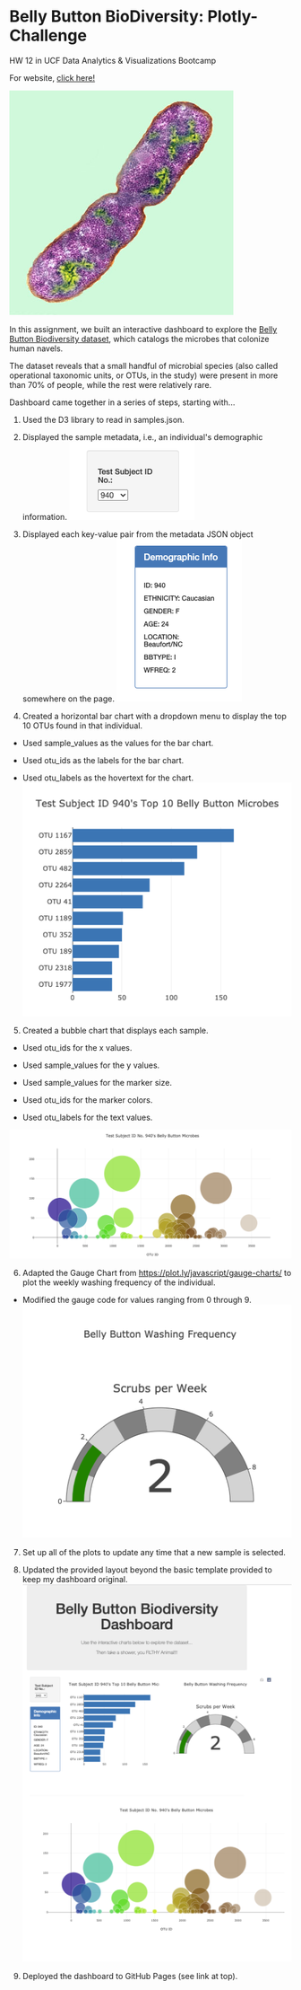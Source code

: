 # Belly Button BioDiversity: Plotly-Challenge
HW 12 in UCF Data Analytics &amp; Visualizations Bootcamp

For website, [click here!](https://sofiaas1.github.io/Plotly-Challenge/)

![bacteria](Images/bacteria.jpg)

In this assignment, we built an interactive dashboard to explore the [Belly Button Biodiversity dataset](http://robdunnlab.com/projects/belly-button-biodiversity/), which catalogs the microbes that colonize human navels.

The dataset reveals that a small handful of microbial species (also called operational taxonomic units, or OTUs, in the study) were present in more than 70% of people, while the rest were relatively rare.

Dashboard came together in a series of steps, starting with...

1. Used the D3 library to read in samples.json.

2. Displayed the sample metadata, i.e., an individual's demographic information.
![id](Images/id.png)

3. Displayed each key-value pair from the metadata JSON object somewhere on the page.
![info](Images/info.png)

4. Created a horizontal bar chart with a dropdown menu to display the top 10 OTUs found in that individual.

* Used sample_values as the values for the bar chart.

* Used otu_ids as the labels for the bar chart.

* Used otu_labels as the hovertext for the chart.
![bar](Images/bar.png)

5. Created a bubble chart that displays each sample.
* Used otu_ids for the x values.

* Used sample_values for the y values.

* Used sample_values for the marker size.

* Used otu_ids for the marker colors.

* Used otu_labels for the text values.

![bubble](Images/bubble.png)

6. Adapted the Gauge Chart from https://plot.ly/javascript/gauge-charts/ to plot the weekly washing frequency of the individual.
* Modified the gauge code for values ranging from 0 through 9.
![gaga](Images/gaga.png)

7. Set up all of the plots to update any time that a new sample is selected.

8. Updated the provided layout beyond the basic template provided to keep my dashboard original.
![mypage](Images/mypage.png)

9. Deployed the dashboard to GitHub Pages (see link at top).
